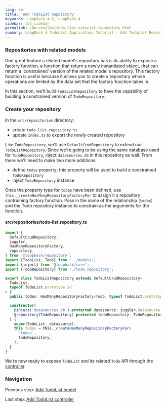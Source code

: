 ```yaml
---
lang: en
title: 'Add TodoList Repository'
keywords: LoopBack 4.0, LoopBack 4
sidebar: lb4_sidebar
permalink: /doc/en/lb4/todo-list-tutorial-repository.html
summary: LoopBack 4 TodoList Application Tutorial - Add TodoList Repository
---
```


### Repositories with related models

One great feature a related model's repository has is its ability to expose a
factory function, a function that return a newly instantiated object, that can
return a 'constrained' version of the related model's repository. This factory
function is useful because it allows you to create a repository whose operations
are limited by the data set that the factory function takes in.

In this section, we'll build `TodoListRepository` to have the capability of
building a constrained version of `TodoRepository`.

### Create your repository

In the `src/repositories` directory:

- create `todo-list.repository.ts`
- update `index.ts` to export the newly created repository

Like `TodoRepository`, we'll use `DefaultCrudRepository` to extend our
`TodoListRepository`. Since we're going to be using the same database used for
`TodoRepository`, inject `datasources.db` in this repository as well. From there
we'll need to make two more additions:

- define `todos` property; this property will be used to build a constrained
  `TodoRepository`
- inject `TodoRepository` instance

Once the property type for `todos` have been defined, use
`this._createHasManyRepositoryFactoryFor` to assign it a repository contraining
factory function. Pass in the name of the relationship (`todos`) and the Todo
repository instance to constrain as the arguments for the function.

#### src/repositories/todo-list.repository.ts

```ts
import {
  DefaultCrudRepository,
  juggler,
  HasManyRepositoryFactory,
  repository,
} from '@loopback/repository';
import {TodoList, Todo} from '../models';
import {inject} from '@loopback/core';
import {TodoRepository} from './todo.repository';

export class TodoListRepository extends DefaultCrudRepository<
  TodoList,
  typeof TodoList.prototype.id
> {
  public todos: HasManyRepositoryFactory<Todo, typeof TodoList.prototype.id>;

  constructor(
    @inject('datasources.db') protected datasource: juggler.DataSource,
    @repository(TodoRepository) protected todoRepository: TodoRepository,
  ) {
    super(TodoList, datasource);
    this.todos = this._createHasManyRepositoryFactoryFor(
      'todos',
      todoRepository,
    );
  }
}
```

We're now ready to expose `TodoList` and its related `Todo` API through the
[controller](todo-list-tutorial-controller.md).

### Navigation

Previous step: [Add TodoList model](todo-list-tutorial-model.md)

Last step: [Add TodoList controller](todo-list-tutorial-controller.md)
